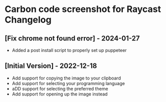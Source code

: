 # Carbon code screenshot for Raycast Changelog

## [Fix chrome not found error] - 2024-01-27

- Added a post install script to properly set up puppeteer


## [Initial Version] - 2022-12-18
- Add support for copying the image to your clipboard
- Add support for selecting your programming language
- aDD support for selecting the preferred theme
- Add support for opening up the image instead

